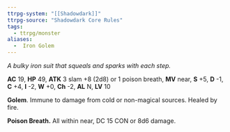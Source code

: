 ```yaml
---
ttrpg-system: "[[Shadowdark]]"
ttrpg-source: "Shadowdark Core Rules"
tags:
  - ttrpg/monster
aliases:
  -  Iron Golem
---
```


_A bulky iron suit that squeals and sparks with each step._

**AC** 19, **HP** 49, **ATK** 3 slam +8 (2d8) or 1 poison breath, **MV** near, **S** +5, **D** -1, **C** +4, **I** -2, **W** +0, **Ch** -2, **AL** N, **LV** 10

**Golem**. Immune to damage from cold or non-magical sources. Healed by fire. 

**Poison Breath.** All within near, DC 15 CON or 8d6 damage.

